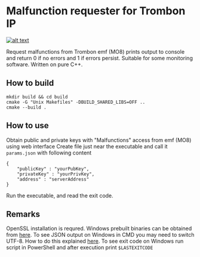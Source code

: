 # Malfunction requester for Trombon IP
[![alt text](https://trombon.org/images/trombon_logo.webp)](https://trombon.org/)

Request malfunctions from Trombon emf (MO8) prints output to console and return 0 if no errors and 1 if errors persist. Suitable for some monitoring software. Written on pure C++.

## How to build
    mkdir build && cd build
    cmake -G "Unix Makefiles" -DBUILD_SHARED_LIBS=OFF ..
    cmake --build .

## How to use
Obtain public and private keys with "Malfunctions" access from emf (MO8) using web interface
Create file just near the executable and call it `params.json` with following content

    {
        "publicKey" : "yourPubKey",
        "privateKey" : "yourPrivKey",
        "address" : "serverAddress"
    }

Run the executable, and read the exit code.

## Remarks
OpenSSL installation is requred. Windows prebuilt binaries can be obtained from [here](https://kb.firedaemon.com/support/solutions/articles/4000121705).
To see JSON output on Windows in CMD you may need to switch UTF-8. How to do this explained [here](https://stackoverflow.com/a/57134096/15175873).
To see exit code on Windows run script in PowerShell and after execution print `$LASTEXITCODE`

